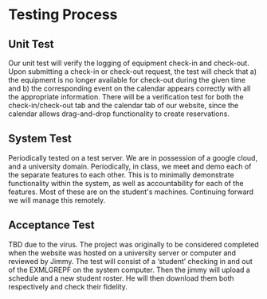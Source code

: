 # Testing Process

## Unit Test 

Our unit test will verify the logging of equipment check-in and check-out. Upon submitting a check-in or check-out request, the test will check that a) the equipment is no longer available for check-out during the given time and b) the corresponding event on the calendar appears correctly with all the appropriate information. There will be a verification test for both the check-in/check-out tab and the calendar tab of our website, since the calendar allows drag-and-drop functionality to create reservations. 

## System Test 

Periodically tested on a test server. We are in possession of a google cloud, and a university domain. Periodically, in class, we meet and demo each of the separate features to each other. This is to minimally demonstrate functionality within the system, as well as accountability for each of the features. Most of these are on the student's machines. Continuing forward we will manage this remotely.  

## Acceptance Test 

TBD due to the virus. The project was originally to be considered completed when the website was hosted on a university server or computer and reviewed by Jimmy. The test will consist of a ‘student’ checking in and out of the EXMLGREPF on the system computer. Then the jimmy will upload a schedule and a new student roster. He will then download them both respectively and check their fidelity.  
